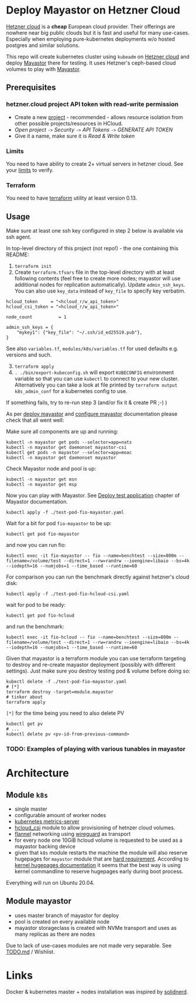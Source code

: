 # Deploy Mayastor on Hetzner Cloud

[Hetzner cloud](https://hetzner.cloud) is a **cheap** European cloud provider. Their offerings are nowhere near big public clouds but it is fast and useful for many use-cases. Especially when employing pure-kubernetes deployments w/o hosted postgres and similar solutions.

This repo will create kubernetes cluster using `kubeadm` on [Hetzner cloud](https://hetzner.cloud) and deploy [Mayastor](https://github.com/openebs/Mayastor) there for testing. It uses Hetzner's ceph-based cloud volumes to play with [Mayastor](https://github.com/openebs/Mayastor).

## Prerequisites

### hetzner.cloud project API token with read-write permission

* Create a new [project](https://console.hetzner.cloud/projects) - recommended - allows resource isolation from other possible projects/resources in HCloud.
* _Open project_ `->` _Security_ `->` _API Tokens_ `->` _GENERATE API TOKEN_
* Give it a name, make sure it is _Read & Write token_

### Limits

You need to have ability to create 2+ virtual servers in hetzner cloud. See your [limits](https://console.hetzner.cloud/limits) to verify.

### Terraform

You need to have [terraform](https://www.terraform.io/downloads.html) utility at least version 0.13.

## Usage

Make sure at least one ssh key configured in step 2 below is available via ssh agent.

In top-level directory of this project (not repo!) - the one containing this README:

1. `terraform init`
2. Create `terraform.tfvars` file in the top-level directory with at least following contents (feel free to create more nodes; mayastor will use additional nodes for replication automatically). Update `admin_ssh_keys`. You can also use `key_data` instead of `key_file` to specify key verbatim.

```
hcloud_token     = "<hcloud_r/w_api_token>"
hcloud_csi_token = "<hcloud_r/w_api_token>"

node_count          = 1

admin_ssh_keys = {
    "mykey1": {"key_file": "~/.ssh/id_ed25519.pub"},
}
```
See also `variables.tf`, `modules/k8s/variables.tf` for used defaults e.g. versions and such.


3. `terraform apply`
4. `. ./bin/export-kubeconfig.sh` will export `KUBECONFIG` environment variable so that you can use `kubectl` to connect to your new cluster. Alternatively you can take a look at file printed by `terraform output k8s_admin_conf` for a kubernetes config to use.

If something fails, try to re-run step 3 (and/or fix it & create PR ;-) )

As per [deploy mayastor](https://mayastor.gitbook.io/introduction/quickstart/deploy-mayastor) and [configure mayastor](https://mayastor.gitbook.io/introduction/quickstart/configure-mayastor) documentation please check that all went well:

Make sure all components are up and running:
```
kubectl -n mayastor get pods --selector=app=nats
kubectl -n mayastor get daemonset mayastor-csi
kubectl get pods -n mayastor --selector=app=moac
kubectl -n mayastor get daemonset mayastor
```

Check Mayastor node and pool is up:
```
kubectl -n mayastor get msn
kubectl -n mayastor get msp
```

Now you can play with Mayastor. See [Deploy test application](https://mayastor.gitbook.io/introduction/quickstart/deploy-a-test-application) chapter of Mayastor documentation.

```
kubectl apply -f ./test-pod-fio-mayastor.yaml
```

Wait for a bit for pod `fio-mayastor` to be up:
```
kubectl get pod fio-mayastor
```

and now you can run fio:

```
kubectl exec -it fio-mayastor -- fio --name=benchtest --size=800m --filename=/volume/test --direct=1 --rw=randrw --ioengine=libaio --bs=4k --iodepth=16 --numjobs=1 --time_based --runtime=60
```

For comparison you can run the benchmark directly against hetzner's cloud disk:

```
kubectl apply -f ./test-pod-fio-hcloud-csi.yaml
```

wait for pod to be ready:

```
kubectl get pod fio-hcloud
```

and run the benchmark:

```
kubectl exec -it fio-hcloud -- fio --name=benchtest --size=800m --filename=/volume/test --direct=1 --rw=randrw --ioengine=libaio --bs=4k --iodepth=16 --numjobs=1 --time_based --runtime=60
```

Given that mayastor is a terraform module you can use terraform targeting to destroy and re-create mayastor deployment (possibly with different settings). Just make sure you destroy testing pod & volume before doing so:

```
kubectl delete -f ./test-pod-fio-mayastor.yaml
# [*]
terraform destroy -target=module.mayastor
# tinker about
terraform apply
```

`[*]` for the time being you need to also delete PV
```
kubectl get pv
# ...
kubectl delete pv <pv-id-from-previous-command>
```

### TODO: Examples of playing with various tunables in mayastor

# Architecture

## Module `k8s`

* single master
* configurable amount of worker nodes
* [kubernetes metrics-server](https://github.com/kubernetes-sigs/metrics-server)
* [hcloud_csi](https://github.com/hetznercloud/csi-driver) module to allow provisioning of hetnzer cloud volumes.
* [flannel](https://github.com/coreos/flannel) networking using [wireguard](https://www.wireguard.com/) as transport
* for every node one 10GiB hcloud volume is requested to be used as a mayastor backing device
* given that `k8s` module restarts the machine the module will also reserve hugepages for `mayastor` module that are [hard requirement](https://mayastor.gitbook.io/introduction/quickstart/preparing-the-cluster). According to [kernel hugepages documentation](https://www.kernel.org/doc/Documentation/vm/hugetlbpage.txt) it seems that the best way is using kernel commandline to reserve hugepages early during boot process.

Everything will run on Ubuntu 20.04.

## Module mayastor

* uses master branch of mayastor for deploy
* pool is created on every available node
* mayastor storageclass is created with NVMe transport and uses as many replicas as there are nodes

Due to lack of use-cases modules are not made very separable. See [TODO.md](TODO.md) / Wishlist.

# Links

Docker & kubernetes master + nodes installation was inspired by [solidnerd](https://github.com/solidnerd/terraform-k8s-hcloud/).
